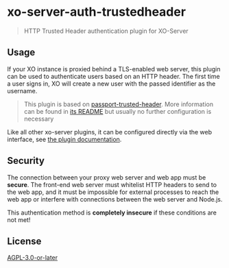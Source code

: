 # xo-server-auth-trustedheader

> HTTP Trusted Header authentication plugin for XO-Server

## Usage

If your XO instance is proxied behind a TLS-enabled web server, this plugin can be used to authenticate users based on an HTTP header. 
The first time a user signs in, XO will create a new user with the passed identifier as the username.

> This plugin is based on [passport-trusted-header](https://github.com/ripjar/passport-trusted-header).
> More information can be found in [its README](https://github.com/ripjar/passport-trusted-header/blob/master/README.md) but usually no further configuration is necessary

Like all other xo-server plugins, it can be configured directly via
the web interface, see [the plugin documentation](https://xen-orchestra.com/docs/plugins.html).

## Security
The connection between your proxy web server and web app must be __secure__. The front-end web server must whitelist HTTP headers to send to the web app, 
and it must be impossible for external processes to reach the web app or interfere with connections between the web server and Node.js. 

This authentication method is __completely insecure__ if these conditions are not met!

## License

[AGPL-3.0-or-later](https://spdx.org/licenses/AGPL-3.0-or-later) 
